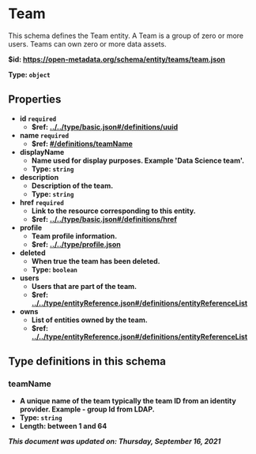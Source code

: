 # Team

This schema defines the Team entity. A Team is a group of zero or more users. Teams can own zero or more data assets.

<b id="https/open-metadata.org/schema/entity/teams/team.json">&#36;id: https://open-metadata.org/schema/entity/teams/team.json

Type: `object`

## Properties
 - **id** `required`
	 - $ref: [../../type/basic.json#/definitions/uuid](../types/basic.md#uuid)
 - **name** `required`
	 - $ref: [#/definitions/teamName](#teamname)
 - **displayName**
	 - Name used for display purposes. Example 'Data Science team'.
	 - Type: `string`
 - **description**
	 - Description of the team.
	 - Type: `string`
 - **href** `required`
	 - Link to the resource corresponding to this entity.
	 - $ref: [../../type/basic.json#/definitions/href](../types/basic.md#href)
 - **profile**
	 - Team profile information.
	 - $ref: [../../type/profile.json](../types/profile.md)
 - **deleted**
	 - When true the team has been deleted.
	 - Type: `boolean`
 - **users**
	 - Users that are part of the team.
	 - $ref: [../../type/entityReference.json#/definitions/entityReferenceList](../types/entityreference.md#entityreferencelist)
 - **owns**
	 - List of entities owned by the team.
	 - $ref: [../../type/entityReference.json#/definitions/entityReferenceList](../types/entityreference.md#entityreferencelist)


## Type definitions in this schema
### teamName

 - A unique name of the team typically the team ID from an identity provider. Example - group Id from LDAP.
 - Type: `string`
 - Length: between 1 and 64




_This document was updated on: Thursday, September 16, 2021_